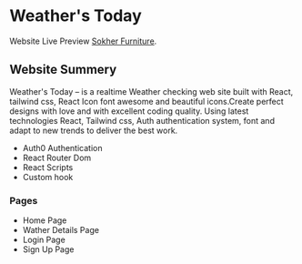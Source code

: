 # Weather's Today

Website Live Preview [Sokher Furniture](https://weatherstoday.netlify.app).

## Website Summery

Weather's Today – is a realtime Weather checking web site built with React, tailwind css, React Icon font awesome and beautiful icons.Create perfect designs with love and with excellent coding quality.
Using latest technologies React, Tailwind css, Auth authentication system, font and adapt to new trends to deliver the best work.

- Auth0 Authentication
- React Router Dom
- React Scripts
- Custom hook

### Pages

- Home Page
- Wather Details Page
- Login Page
- Sign Up Page 
